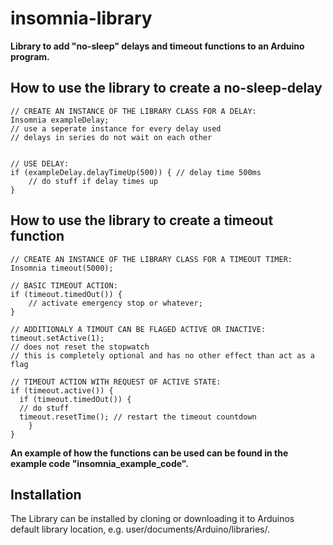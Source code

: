 # insomnia-library 

**Library to add "no-sleep" delays and timeout functions to an Arduino program.**


How to use the library to create a no-sleep-delay
-------------------------------------------------
	// CREATE AN INSTANCE OF THE LIBRARY CLASS FOR A DELAY:
	Insomnia exampleDelay;
	// use a seperate instance for every delay used
	// delays in series do not wait on each other
	
	
	// USE DELAY:
	if (exampleDelay.delayTimeUp(500)) { // delay time 500ms
    	// do stuff if delay times up
	}
	
How to use the library to create a timeout function
------------------------------------------------
	// CREATE AN INSTANCE OF THE LIBRARY CLASS FOR A TIMEOUT TIMER:
	Insomnia timeout(5000);

	// BASIC TIMEOUT ACTION:
	if (timeout.timedOut()) {
        // activate emergency stop or whatever;
	}
  	
	// ADDITIONALY A TIMOUT CAN BE FLAGED ACTIVE OR INACTIVE:
	timeout.setActive(1); 
	// does not reset the stopwatch
  	// this is completely optional and has no other effect than act as a flag
	
	// TIMEOUT ACTION WITH REQUEST OF ACTIVE STATE:
	if (timeout.active()) {
	  if (timeout.timedOut()) { 
	  // do stuff
	  timeout.resetTime(); // restart the timeout countdown
	    }
	}

 **An example of how the functions can be used can be found in the example code "insomnia_example_code".**	

Installation
------------
The Library can be installed by cloning or downloading it to Arduinos default library location, e.g. user/documents/Arduino/libraries/.


